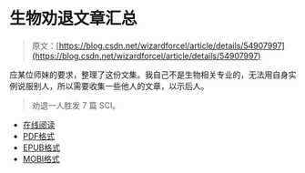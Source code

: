 # 生物劝退文章汇总

> 原文：[https://blog.csdn.net/wizardforcel/article/details/54907997](https://blog.csdn.net/wizardforcel/article/details/54907997)

应某位师妹的要求，整理了这份文集。我自己不是生物相关专业的，无法用自身实例说服别人，所以需要收集一些他人的文章，以示后人。

> 劝退一人胜发 7 篇 SCI。

*   [在线阅读](https://www.gitbook.com/book/wizardforcel/bio-discouragement/details)
*   [PDF格式](https://www.gitbook.com/download/pdf/book/wizardforcel/bio-discouragement)
*   [EPUB格式](https://www.gitbook.com/download/epub/book/wizardforcel/bio-discouragement)
*   [MOBI格式](https://www.gitbook.com/download/mobi/book/wizardforcel/bio-discouragement)